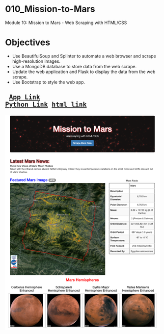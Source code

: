 # 010_Mission-to-Mars
Module 10:  Mission to Mars - Web Scraping with HTML/CSS

# Objectives
* Use BeautifulSoup and Splinter to automate a web browser and scrape high-resolution images.
* Use a MongoDB database to store data from the web scrape.
* Update the web application and Flask to display the data from the web scrape.
* Use Bootstrap to style the web app.

## <pre> [App Link]( )        [Python Link]( )        [html link]( )</pre>
<img src="https://github.com/mydogmandy/010_Mission-to-Mars/blob/master/completed_app.png"/>
